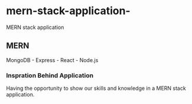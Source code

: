 # mern-stack-application-
MERN stack application

## MERN 
MongoDB - Express - React - Node.js

### Inspration Behind Application 
Having the opportunity to show our skills and knowledge in a MERN stack application. 